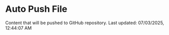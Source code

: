 # Auto Push File

Content that will be pushed to GitHub repository.
Last updated: 07/03/2025, 12:44:07 AM